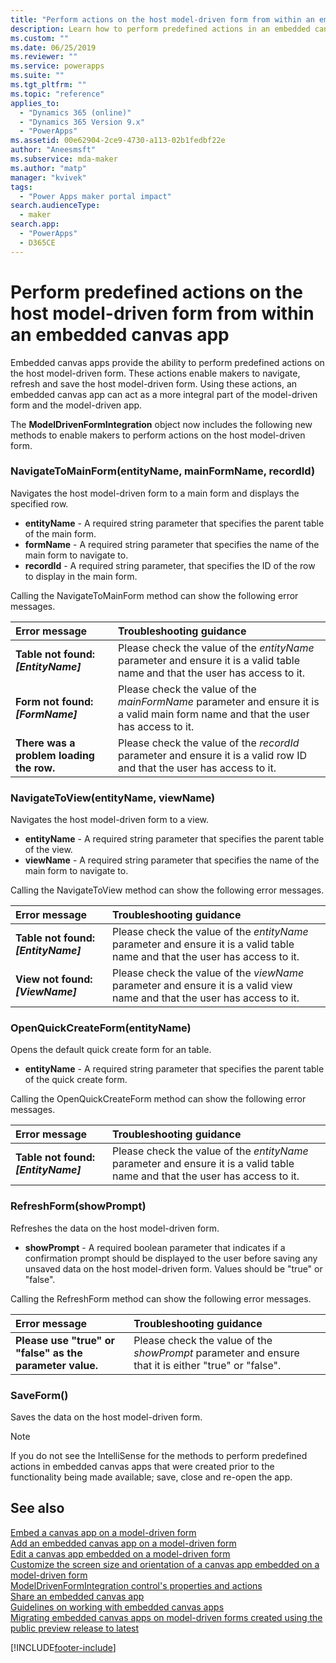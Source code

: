 ```yaml
---
title: "Perform actions on the host model-driven form from within an embedded canvas app | MicrosoftDocs"
description: Learn how to perform predefined actions in an embedded canvas app
ms.custom: ""
ms.date: 06/25/2019
ms.reviewer: ""
ms.service: powerapps
ms.suite: ""
ms.tgt_pltfrm: ""
ms.topic: "reference"
applies_to: 
  - "Dynamics 365 (online)"
  - "Dynamics 365 Version 9.x"
  - "PowerApps"
ms.assetid: 00e62904-2ce9-4730-a113-02b1fedbf22e
author: "Aneesmsft"
ms.subservice: mda-maker
ms.author: "matp"
manager: "kvivek"
tags: 
  - "Power Apps maker portal impact"
search.audienceType: 
  - maker
search.app: 
  - "PowerApps"
  - D365CE
---
```

# Perform predefined actions on the host model-driven form from within an embedded canvas app



Embedded canvas apps provide the ability to perform predefined actions on the host model-driven form. These actions enable makers to navigate, refresh and save the host model-driven form. Using these actions, an embedded canvas app can act as a more integral part of the model-driven form and the model-driven app.  

The **ModelDrivenFormIntegration** object now includes the following new methods to enable makers to perform actions on the host model-driven form.  
  
### NavigateToMainForm(entityName, mainFormName, recordId)
Navigates the host model-driven form to a main form and displays the specified row.  
* **entityName** - A required string parameter that specifies the parent table of the main form.  
* **formName** - A required string parameter that specifies the name of the main form to navigate to.  
* **recordId** - A required string parameter, that specifies the ID of the row to display in the main form.  
 
Calling the NavigateToMainForm method can show the following error messages.
  
| Error message | Troubleshooting guidance |
|:--------------|:-------------------------|
|**Table not found: *[EntityName]*** | Please check the value of the *entityName* parameter and ensure it is a valid table name and that the user has access to it. |
|**Form not found: *[FormName]*** | Please check the value of the *mainFormName* parameter and ensure it is a valid main form name and that the user has access to it. |
|**There was a problem loading the row.** | Please check the value of the *recordId* parameter and ensure it is a valid row ID and that the user has access to it. |
  
  
### NavigateToView(entityName, viewName)
Navigates the host model-driven form to a view.  
* **entityName** - A required string parameter that specifies the parent table of the view.  
* **viewName** - A required string parameter that specifies the name of the main form to navigate to.  
 
Calling the NavigateToView method can show the following error messages.
  
| Error message | Troubleshooting guidance |
|:--------------|:-------------------------|
|**Table not found: *[EntityName]*** | Please check the value of the *entityName* parameter and ensure it is a valid table name and that the user has access to it. |
|**View not found: *[ViewName]*** | Please check the value of the *viewName* parameter and ensure it is a valid view name and that the user has access to it. |
  
  
### OpenQuickCreateForm(entityName)  
Opens the default quick create form for an table.  
* **entityName** - A required string parameter that specifies the parent table of the quick create form.  
 
Calling the OpenQuickCreateForm method can show the following error messages.
  
| Error message | Troubleshooting guidance |
|:--------------|:-------------------------|
|**Table not found: *[EntityName]*** | Please check the value of the *entityName* parameter and ensure it is a valid table name and that the user has access to it. |
  
  
### RefreshForm(showPrompt)  
Refreshes the data on the host model-driven form.  
* **showPrompt** - A required boolean parameter that indicates if a confirmation prompt should be displayed to the user before saving any unsaved data on the host model-driven form. Values should be "true" or "false".
 
Calling the RefreshForm method can show the following error messages.
  
| Error message | Troubleshooting guidance |
|:--------------|:-------------------------|
|**Please use "true" or "false" as the parameter value.** | Please check the value of the *showPrompt* parameter and ensure that it is either "true" or "false". |
  
  
### SaveForm()  
Saves the data on the host model-driven form.  


> [!NOTE]
> If you do not see the IntelliSense for the methods to perform predefined actions in embedded canvas apps that were created prior to the functionality being made available; save, close and re-open the app. 

## See also
[Embed a canvas app on a model-driven form](embed-canvas-app-in-form.md) <br />
[Add an embedded canvas app on a model-driven form](embedded-canvas-app-add-classic-designer.md) <br />
[Edit a canvas app embedded on a model-driven form](embedded-canvas-app-edit-classic-designer.md) <br />
[Customize the screen size and orientation of a canvas app embedded on a model-driven form](embedded-canvas-app-customize-screen.md) <br />
[ModelDrivenFormIntegration control's properties and actions](embedded-canvas-app-properties-actions.md) <br />
[Share an embedded canvas app](share-embedded-canvas-app.md) <br />
[Guidelines on working with embedded canvas apps](embedded-canvas-app-guidelines.md) <br />
[Migrating embedded canvas apps on model-driven forms created using the public preview release to latest](embedded-canvas-app-migrate-from-preview.md) <br />


[!INCLUDE[footer-include](../../includes/footer-banner.md)]